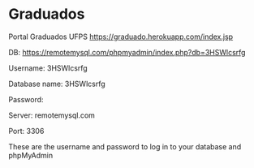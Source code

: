 # Graduados

Portal Graduados UFPS https://graduado.herokuapp.com/index.jsp


DB: https://remotemysql.com/phpmyadmin/index.php?db=3HSWlcsrfg

Username: 3HSWlcsrfg

Database name: 3HSWlcsrfg

Password: <!-- cilNEQqgsX -->

Server: remotemysql.com

Port: 3306

These are the username and password to log in to your database and phpMyAdmin
